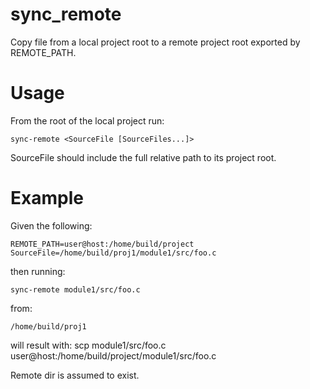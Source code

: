 # sync_remote

Copy file from a local project root to a remote project root exported by REMOTE_PATH.

# Usage
From the root of the local project run:
```
sync-remote <SourceFile [SourceFiles...]>
```
SourceFile should include the full relative path to its project root. 

# Example
Given the following:
```
REMOTE_PATH=user@host:/home/build/project 
SourceFile=/home/build/proj1/module1/src/foo.c
```
then running: 
```
sync-remote module1/src/foo.c
```
from:
```
/home/build/proj1
```
will result with: scp module1/src/foo.c user@host:/home/build/project/module1/src/foo.c

Remote dir is assumed to exist.
